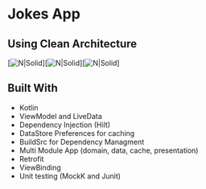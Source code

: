 # Jokes App
## Using Clean Architecture

[![N|Solid](https://i.postimg.cc/tJmxQFZB/Screenshot-1645219007.png)][![N|Solid](https://i.postimg.cc/g0Yksnrj/Screenshot-1645219010.png)][![N|Solid](https://i.postimg.cc/dVFyMQLP/Screenshot-1645219013.png)]


## Built With

- Kotlin
- ViewModel and LiveData
- Dependency Injection (Hilt)
- DataStore Preferences for caching
- BuildSrc for Dependency Managment
- Multi Module App (domain, data, cache, presentation)
- Retrofit
- ViewBinding
- Unit testing (MockK and Junit)